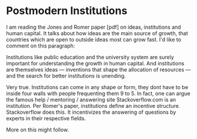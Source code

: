 # Postmodern Institutions

I am reading the Jones and Romer paper [pdf] on ideas, institutions and human capital. It talks about how ideas are the main source of growth, that countries which are open to outside ideas most can grow fast. I'd like to comment on this paragraph:

Institutions like public education and the university system are surely important for understanding the growth in human capital. And institutions are themselves ideas — inventions that shape the allocation of resources — and the search for better institutions is unending.

Very true. Institutions can come in any shape or form, they dont have to be inside four walls with people frequenting them 9 to 5. In fact, one can argue the famous help / mentoring / answering site Stackoverflow.com is an institution. Per Romer's paper, institutions define an incentive structure. Stackoverflow does this. It incentivizes the answering of questions by experts in their respective fields.

More on this might follow.
